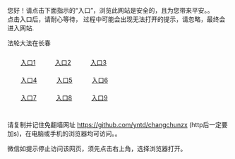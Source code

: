 您好！请点击下面指示的“入口”，浏览此网站是安全的，且为您带来平安。。 <br/>
点击入口后，请耐心等待， 过程中可能会出现无法打开的提示，请忽略，最终会进入网站. </br>

法轮大法在长春<br/>
<div style="padding:10px"><a style="margin:20px" target="_blank" href="https://d192vfjvp9som3.cloudfront.net/2Qpsp?ssshsizz" id="ccLink1" rel="nofollow">入口1</a> <a target="_blank" style="margin:20px" href="https://d2vu5c9pxnp58d.cloudfront.net/2Qpsp?fomppf" id="ccLink2" rel="nofollow">入口2</a> <a style="margin:20px" target="_blank" href="https://d1ie5iqo8rq1oo.cloudfront.net/2Qpsp?ffzwjy" id="ccLink3" rel="nofollow">入口3</a></div>

<div style="padding:10px" ><a style="margin:20px" target="_blank" href="https://d192vfjvp9som3.cloudfront.net/2Qpsp?ssshsizz" id="ccLink4" rel="nofollow">入口4</a> <a style="margin:20px" href="https://d2vu5c9pxnp58d.cloudfront.net/2Qpsp?fomppf" target="_blank" id="ccLink5" rel="nofollow">入口5</a> <a style="margin:20px" href="https://d1ie5iqo8rq1oo.cloudfront.net/2Qpsp?ffzwjy" target="_blank" id="ccLink6" rel="nofollow">入口6</a></div>

<div style="padding:10px"><a style="margin:20px" target="_blank" href="https://d192vfjvp9som3.cloudfront.net/2Qpsp?ssshsizz" id="ccLink7" rel="nofollow">入口7</a> <a style="margin:20px" href="https://d2vu5c9pxnp58d.cloudfront.net/2Qpsp?fomppf" target="_blank" id="ccLink8" rel="nofollow">入口8</a> <a style="margin:20px" target="_blank" href="https://d1ie5iqo8rq1oo.cloudfront.net/2Qpsp?ffzwjy" id="ccLink9" rel="nofollow">入口9</a></div>

<br/>



请复制并记住免翻墙网址 https://github.com/yntd/changchunzx (http后一定要加s)，在电脑或手机的浏览器均可访问。。<br/>

微信如提示停止访问该网页，须先点击右上角，选择浏览器打开。
